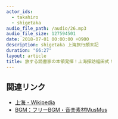 ```yaml
---
actor_ids:
  - takahiro
  - shigetaka
audio_file_path: /audio/26.mp3
audio_file_size: 127594501
date: 2018-07-01 00:00:00 +0900
description: shigetaka 上海旅行顛末記
duration: "66:27"
layout: article
title: 旅する読書家の本領発揮！上海探訪福田式！
---
```


## 関連リンク

- [上海 - Wikipedia](https://ja.wikipedia.org/wiki/%E4%B8%8A%E6%B5%B7%E5%B8%82)
- [BGM：フリーBGM・音楽素材MusMus](http://musmus.main.jp/)
